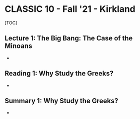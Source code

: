 # CLASSIC 10 - Fall '21 - Kirkland

[TOC]

## Lecture 1: The Big Bang: The Case of the Minoans

- 



## Reading 1: Why Study the Greeks?

- 



## Summary 1: Why Study the Greeks?

- 
